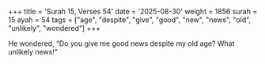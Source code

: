 +++
title = 'Surah 15, Verses 54'
date = '2025-08-30'
weight = 1856
surah = 15
ayah = 54
tags = ["age", "despite", "give", "good", "new", "news", "old", "unlikely", "wondered"]
+++

He wondered, “Do you give me good news despite my old age? What unlikely news!”